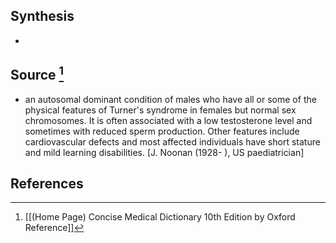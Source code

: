 ## Synthesis
- 
## Source [^1]
- an autosomal dominant condition of males who have all or some of the physical features of Turner's syndrome in females but normal sex chromosomes. It is often associated with a low testosterone level and sometimes with reduced sperm production. Other features include cardiovascular defects and most affected individuals have short stature and mild learning disabilities. \[J. Noonan (1928- ), US paediatrician]
## References

[^1]: [[(Home Page) Concise Medical Dictionary 10th Edition by Oxford Reference]]